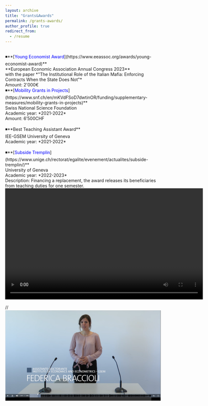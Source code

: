 ```yaml
---
layout: archive
title: "Grants&Awards"
permalink: /grants-awards/
author_profile: true
redirect_from:
  - /resume
---
```

<br />
◾**[<span style="color:blue">Young Economist Award</span>](https://www.eeassoc.org/awards/young-economist-award)** <br />
**European Economic Association Annual Congress 2023**  <br />
with the paper *"The Institutional Role of the Italian Mafia: Enforcing Contracts When the State Does Not"*  <br />
Amount: 2'000€  
<br />
◾**[<span style="color:blue">Mobility Grants in Projects</span>](https://www.snf.ch/en/mKVdFSoD7dwtinOR/funding/supplementary-measures/mobility-grants-in-projects)** <br />
Swiss National Science Foundation <br />
Academic year: *2021-2022* <br />
Amount: 6’500CHF <br />
<br />
◾**Best Teaching Assistant Award** <br />
IEE-GSEM University of Geneva <br />
Academic year: *2021-2022* <br />
<br />
◾**[<span style="color:blue">Subside Tremplin</span>](https://www.unige.ch/rectorat/egalite/evenement/actualites/subside-tremplin/)** <br />
University of Geneva <br />
Academic year: *2022-2023* <br />
Description: Financing a replacement, the award releases its beneficiaries from teaching duties for one semester. <br />

<video width="640" height="360" controls>
  <source src="https://elearn-services.unige.ch/medias/share/video?url=https://mediaserver.unige.ch/proxy/176648/VN4-4b13-2021-2022-06-14-C.mp4" type="video/mp4">
  Your browser does not support the video tag.
</video>



// [![VIDEO](https://github.com/federicabraccioli/federicabraccioli.github.io/blob/master/images/tremplin_screen.png)](https://mediaserver.unige.ch/play/176648) 

